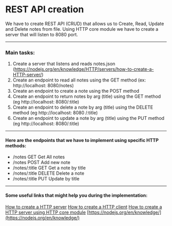# REST API creation

We have to create REST API (CRUD) that allows us to Create, Read, Update and Delete notes from file.
Using HTTP core module we have to create a server that will listen to 8080 port.

---

### Main tasks:
1. Create a server that listens and reads notes.json
(https://nodejs.org/en/knowledge/HTTP/servers/how-to-create-a-HTTP-server/)
2. Create an endpoint to read all notes using the GET method (ex: http://localhost: 8080/notes)
3. Create an endpoint to create a note using the POST method
4. Create an endpoint to return notes by arg (title) using the GET method (eg http://localhost: 8080/:title)
5. Create an endpoint to delete a note by arg (title) using the DELETE method (eg http://localhost: 8080 /:title)
6. Create an endpoint to update a note by arg (title) using the PUT method (eg http://localhost: 8080/:title)

---

#### Here are the endpoints that we have to implement using specific HTTP methods:
- /notes			     GET			  Get	All notes
- /notes			     POST		    Add new note
- /notes/:title		 GET			  Get a note by title
- /notes/:title		 DELETE		  Delete a note
- /notes/:title		 PUT			  Update by title

---

#### Some useful links that might help you during the implementation:
[How to create a HTTP server](https://nodejs.org/en/knowledge/HTTP/servers/how-to-create-a-HTTP-server/)
[How to create a HTTP client](https://nodejs.org/en/knowledge/HTTP/clients/how-to-create-a-HTTP-request/)
[How to create a HTTP server using HTTP core module](https://www.digitalocean.com/community/tutorials/how-to-create-a-web-server-in-node-js-with-the-http-module)
[https://nodejs.org/en/knowledge/](https://nodejs.org/en/knowledge/)

